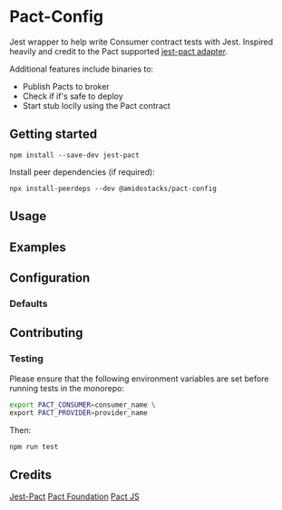 # Pact-Config

Jest wrapper to help write Consumer contract tests with Jest.
Inspired heavily and credit to the Pact supported [jest-pact adapter](https://github.com/pact-foundation/jest-pact).

Additional features include binaries to:

* Publish Pacts to broker
* Check if if's safe to deploy
* Start stub loclly using the Pact contract

## Getting started

`npm install --save-dev jest-pact`

Install peer dependencies (if required):

`npx install-peerdeps --dev @amidostacks/pact-config`

## Usage

## Examples

## Configuration

### Defaults

## Contributing

### Testing

Please ensure that the following environment variables are set before running tests in the monorepo:

```bash
export PACT_CONSUMER=consumer_name \
export PACT_PROVIDER=provider_name
```

Then:

`npm run test`

## Credits

[Jest-Pact](https://github.com/pact-foundation/jest-pact)
[Pact Foundation](https://github.com/pact-foundation)
[Pact JS](https://github.com/pact-foundation/pact-js)

